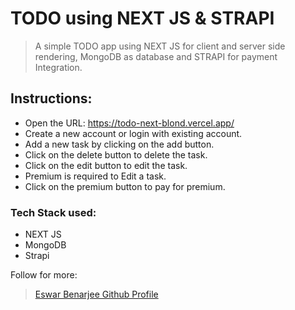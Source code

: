 # TODO using NEXT JS & STRAPI

> A simple TODO app using NEXT JS for client and server side rendering, MongoDB as database and STRAPI for payment Integration.

## Instructions:

- Open the URL: https://todo-next-blond.vercel.app/
- Create a new account or login with existing account.
- Add a new task by clicking on the add button.
- Click on the delete button to delete the task.
- Click on the edit button to edit the task.
- Premium is required to Edit a task.
- Click on the premium button to pay for premium.

### Tech Stack used:

- NEXT JS
- MongoDB
- Strapi

Follow for more:

> [Eswar Benarjee Github Profile](https://github.com/EswarBenarjee/todo-next "Eswar Benarjee")
